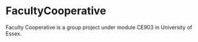 FacultyCooperative
==================

Faculty Cooperative is a group project under module CE903 in University of Essex.
